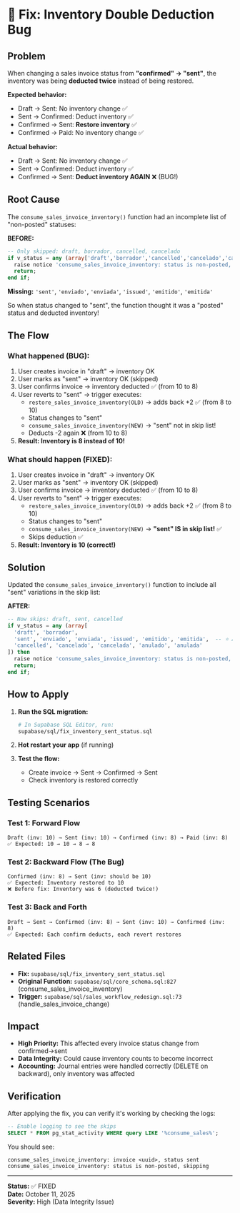 # 🐛 Fix: Inventory Double Deduction Bug

## Problem

When changing a sales invoice status from **"confirmed" → "sent"**, the inventory was being **deducted twice** instead of being restored.

**Expected behavior:**
- Draft → Sent: No inventory change ✅
- Sent → Confirmed: Deduct inventory ✅
- Confirmed → Sent: **Restore inventory** ✅
- Confirmed → Paid: No inventory change ✅

**Actual behavior:**
- Draft → Sent: No inventory change ✅
- Sent → Confirmed: Deduct inventory ✅
- Confirmed → Sent: **Deduct inventory AGAIN** ❌ (BUG!)

## Root Cause

The `consume_sales_invoice_inventory()` function had an incomplete list of "non-posted" statuses:

**BEFORE:**
```sql
-- Only skipped: draft, borrador, cancelled, cancelado
if v_status = any (array['draft','borrador','cancelled','cancelado','cancelada','anulado','anulada']) then
  raise notice 'consume_sales_invoice_inventory: status is non-posted, skipping';
  return;
end if;
```

**Missing:** `'sent'`, `'enviado'`, `'enviada'`, `'issued'`, `'emitido'`, `'emitida'`

So when status changed to "sent", the function thought it was a "posted" status and deducted inventory!

## The Flow

### What happened (BUG):
1. User creates invoice in "draft" → inventory OK
2. User marks as "sent" → inventory OK (skipped)
3. User confirms invoice → inventory deducted ✅ (from 10 to 8)
4. User reverts to "sent" → trigger executes:
   - `restore_sales_invoice_inventory(OLD)` → adds back +2 ✅ (from 8 to 10)
   - Status changes to "sent"
   - `consume_sales_invoice_inventory(NEW)` → "sent" not in skip list!
   - Deducts -2 again ❌ (from 10 to 8)
5. **Result: Inventory is 8 instead of 10!**

### What should happen (FIXED):
1. User creates invoice in "draft" → inventory OK
2. User marks as "sent" → inventory OK (skipped)
3. User confirms invoice → inventory deducted ✅ (from 10 to 8)
4. User reverts to "sent" → trigger executes:
   - `restore_sales_invoice_inventory(OLD)` → adds back +2 ✅ (from 8 to 10)
   - Status changes to "sent"
   - `consume_sales_invoice_inventory(NEW)` → **"sent" IS in skip list!** ✅
   - Skips deduction ✅
5. **Result: Inventory is 10 (correct!)**

## Solution

Updated the `consume_sales_invoice_inventory()` function to include all "sent" variations in the skip list:

**AFTER:**
```sql
-- Now skips: draft, sent, cancelled
if v_status = any (array[
  'draft', 'borrador',
  'sent', 'enviado', 'enviada', 'issued', 'emitido', 'emitida',  -- ⭐ ADDED
  'cancelled', 'cancelado', 'cancelada', 'anulado', 'anulada'
]) then
  raise notice 'consume_sales_invoice_inventory: status is non-posted, skipping';
  return;
end if;
```

## How to Apply

1. **Run the SQL migration:**
   ```bash
   # In Supabase SQL Editor, run:
   supabase/sql/fix_inventory_sent_status.sql
   ```

2. **Hot restart your app** (if running)

3. **Test the flow:**
   - Create invoice → Sent → Confirmed → Sent
   - Check inventory is restored correctly

## Testing Scenarios

### Test 1: Forward Flow
```
Draft (inv: 10) → Sent (inv: 10) → Confirmed (inv: 8) → Paid (inv: 8)
✅ Expected: 10 → 10 → 8 → 8
```

### Test 2: Backward Flow (The Bug)
```
Confirmed (inv: 8) → Sent (inv: should be 10)
✅ Expected: Inventory restored to 10
❌ Before fix: Inventory was 6 (deducted twice!)
```

### Test 3: Back and Forth
```
Draft → Sent → Confirmed (inv: 8) → Sent (inv: 10) → Confirmed (inv: 8)
✅ Expected: Each confirm deducts, each revert restores
```

## Related Files

- **Fix:** `supabase/sql/fix_inventory_sent_status.sql`
- **Original Function:** `supabase/sql/core_schema.sql:827` (consume_sales_invoice_inventory)
- **Trigger:** `supabase/sql/sales_workflow_redesign.sql:73` (handle_sales_invoice_change)

## Impact

- **High Priority:** This affected every invoice status change from confirmed→sent
- **Data Integrity:** Could cause inventory counts to become incorrect
- **Accounting:** Journal entries were handled correctly (DELETE on backward), only inventory was affected

## Verification

After applying the fix, you can verify it's working by checking the logs:

```sql
-- Enable logging to see the skips
SELECT * FROM pg_stat_activity WHERE query LIKE '%consume_sales%';
```

You should see:
```
consume_sales_invoice_inventory: invoice <uuid>, status sent
consume_sales_invoice_inventory: status is non-posted, skipping
```

---

**Status:** ✅ FIXED  
**Date:** October 11, 2025  
**Severity:** High (Data Integrity Issue)

